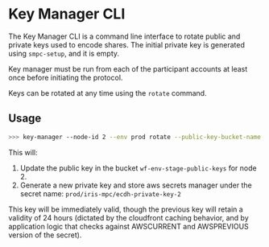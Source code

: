 # Key Manager CLI

The Key Manager CLI is a command line interface to rotate public and private keys used to encode shares.
The initial private key is generated using `smpc-setup`, and it is empty.

Key manager must be run from each of the participant accounts at least once before initiating the protocol.

Keys can be rotated at any time using the `rotate` command.

## Usage

```bash
>>> key-manager --node-id 2 --env prod rotate --public-key-bucket-name wf-env-stage-public-keys
```

This will:

1. Update the public key in the bucket `wf-env-stage-public-keys` for node 2.
2. Generate a new private key and store aws secrets manager under the secret name: `prod/iris-mpc/ecdh-private-key-2`

This key will be immediately valid, though the previous key will retain a validity of 24 hours (dictated by the cloudfront caching behavior, 
and by application logic that checks against AWSCURRENT and AWSPREVIOUS version of the secret).


